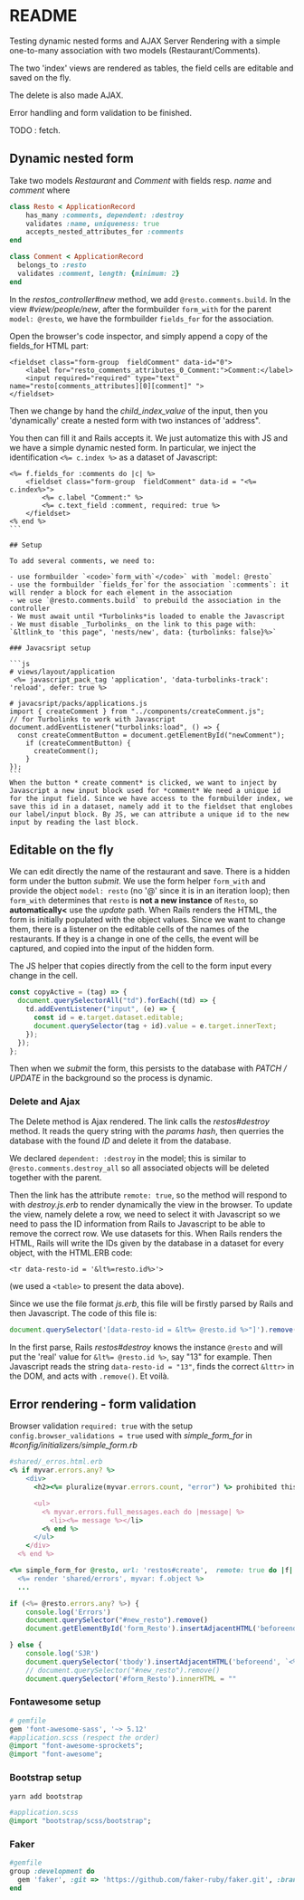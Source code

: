 # README

Testing dynamic nested forms and AJAX Server Rendering with a simple one-to-many association with two models (Restaurant/Comments).

The two 'index' views are rendered as tables, the field cells are editable and saved on the fly.

The delete is also made AJAX.

Error handling and form validation to be finished.

TODO : fetch.

## Dynamic nested form

Take two models _Restaurant_ and _Comment_ with fields resp. _name_ and _comment_ where

```ruby
class Resto < ApplicationRecord
    has_many :comments, dependent: :destroy
    validates :name, uniqueness: true
    accepts_nested_attributes_for :comments
end

class Comment < ApplicationRecord
  belongs_to :resto
  validates :comment, length: {minimum: 2}
end
```

In the _restos_controller#new_ method, we add `@resto.comments.build`. In the view _#view/people/new_, after the formbuilder `form_with` for the parent `model: @resto`, we have the formbuilder `fields_for` for the association.

Open the browser's code inspector, and simply append a copy of the fields_for HTML part:

```
<fieldset class="form-group  fieldComment" data-id="0">
    <label for="resto_comments_attributes_0_Comment:">Comment:</label>
    <input required="required" type="text" name="resto[comments_attributes][0][comment]" ">
</fieldset>
```

Then we change by hand the _child_index_value_ of the input, then you 'dynamically' create a nested form with two instances of 'address".

You then can fill it and Rails accepts it. We just automatize this with JS and we have a simple dynamic nested form.
In particular, we inject the identification `<%= c.index %>` as a dataset of Javascript:

````
<%= f.fields_for :comments do |c| %>
    <fieldset class="form-group  fieldComment" data-id = "<%= c.index%>">
        <%= c.label "Comment:" %>
        <%= c.text_field :comment, required: true %>
    </fieldset>
<% end %>
```

## Setup

To add several comments, we need to:

- use formbuilder `<code>`form_with`</code>` with `model: @resto`
- use the formbuilder `fields_for`for the association `:comments`: it will render a block for each element in the association
- we use `@resto.comments.build` to prebuild the association in the controller
- We must await until *Turbolinks*is loaded to enable the Javascript
- We must disable _Turbolinks_ on the link to this page with: `&ltlink_to 'this page", 'nests/new', data: {turbolinks: false}%>`

### Javacsript setup

```js
# views/layout/application
 <%= javascript_pack_tag 'application', 'data-turbolinks-track': 'reload', defer: true %>

# javacsript/packs/applications.js
import { createComment } from "../components/createComment.js";
// for Turbolinks to work with Javascript
document.addEventListener("turbolinks:load", () => {
  const createCommentButton = document.getElementById("newComment");
    if (createCommentButton) {
      createComment();
    }
});
```
When the button * create comment* is clicked, we want to inject by Javascript a new input block used for *comment* We need a unique id for the input field. Since we have access to the formbuilder index, we save this id in a dataset, namely add it to the fieldset that englobes our label/input block. By JS, we can attribute a unique id to the new input by reading the last block.
````

## Editable on the fly

We can edit directly the name of the restaurant and save. There is a hidden form under the button _submit_. We use the form helper `form_with` and provide the object `model: resto` (no '@' since it is in an iteration loop);
then `form_with` determines that `resto` is **not a new instance** of `Resto`, so **automatically<** use the _update_ path. When Rails renders the HTML, the form is initially populated with the object values. Since we want to change them, there is a listener on the editable cells of the names of the restaurants. If they is a change in one of the cells, the event will be captured, and copied into the input of the hidden form.

The JS helper that copies directly from the cell to the form input every change in the cell.

```js
const copyActive = (tag) => {
  document.querySelectorAll("td").forEach((td) => {
    td.addEventListener("input", (e) => {
      const id = e.target.dataset.editable;
      document.querySelector(tag + id).value = e.target.innerText;
    });
  });
};
```

Then when we _submit_ the form, this persists to the database with _PATCH / UPDATE_ in the background so the process is dynamic.

### Delete and Ajax

The Delete method is Ajax rendered. The link calls the _restos#destroy_ method. It reads the query string with the _params hash_, then querries the database with the found _ID_ and delete it from the database.

We declared `dependent: :destroy` in the model; this is similar to `@resto.comments.destroy_all` so all associated objects will be deleted together with the parent.

Then the link has the attribute `remote: true`, so the method will respond to with _destroy.js.erb_ to render dynamically
the view in the browser. To update the view, namely delete a row, we need to select it with Javascript so we need to pass the ID information
from Rails to Javascript to be able to remove the correct row. We use datasets for this. When Rails renders the HTML, Rails will write the IDs given by the database in a dataset for every object, with the HTML.ERB code:

```
<tr data-resto-id = '&lt%=resto.id%>'>
```

(we used a `<table>` to present the data above).

Since we use the file format _js.erb_, this file will be firstly parsed by Rails and then Javascript. The code of this file is:

```js
document.querySelector('[data-resto-id = &lt%= @resto.id %>"]').remove();
```

In the first parse, Rails _restos#destroy_ knows the instance `@resto` and will put the 'real' value for `&lt%= @resto.id %>`, say "13" for example. Then Javascript reads the string `data-resto-id = "13"`, finds the correct `&lttr>` in the DOM, and acts with `.remove()`. Et voilà.

## Error rendering - form validation

Browser validation `required: true` with the setup `config.browser_validations = true` used with _simple_form_for_ in _#config/initializers/simple_form.rb_

```ruby
#shared/_erros.html.erb
<% if myvar.errors.any? %>
    <div>
      <h2><%= pluralize(myvar.errors.count, "error") %> prohibited this item from being saved:</h2>

      <ul>
        <% myvar.errors.full_messages.each do |message| %>
          <li><%= message %></li>
        <% end %>
      </ul>
    </div>
  <% end %>
```

```ruby
<%= simple_form_for @resto, url: 'restos#create',  remote: true do |f| %>
  <%= render 'shared/errors', myvar: f.object %>
  ...
```

```js
if (<%= @resto.errors.any? %>) {
    console.log('Errors')
    document.querySelector("#new_resto").remove()
    document.getElementById('form_Resto').insertAdjacentHTML('beforeend',`<%= j render 'restos/form', resto: @resto %>`)

} else {
    console.log('SJR')
    document.querySelector('tbody').insertAdjacentHTML('beforeend', `<%= j render 'restos/trow', resto: @resto %>`)
    // document.querySelector("#new_resto").remove()
    document.querySelector('#form_Resto').innerHTML = ""
```

### Fontawesome setup

```ruby
# gemfile
gem 'font-awesome-sass', '~> 5.12'
#application.scss (respect the order)
@import "font-awesome-sprockets";
@import "font-awesome";
```

### Bootstrap setup

```bash
yarn add bootstrap
```

```ruby
#application.scss
@import "bootstrap/scss/bootstrap";
```

### Faker

```ruby
#gemfile
group :development do
  gem 'faker', :git => 'https://github.com/faker-ruby/faker.git', :branch => 'master'
end
```
